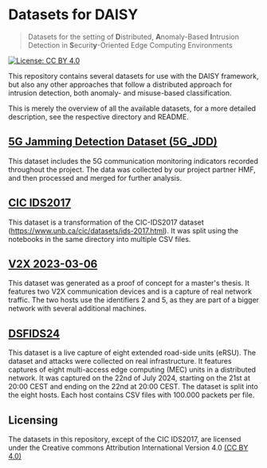 # Datasets for DAISY

> Datasets for the setting of **D**istributed, **A**nomaly-Based **I**ntrusion 
> Detection in **S**ecurit**y**-Oriented Edge Computing Environments

[![License: CC BY 4.0](https://img.shields.io/badge/License-CC%20BY%204.0-lightgrey.svg)](https://github.com/daisy-field/datasets/blob/main/LICENSE.txt)

This repository contains several datasets for use with the DAISY framework, but also 
any other approaches that follow a distributed approach for intrusion detection, both 
anomaly- and misuse-based classification.

This is merely the overview of all the available datasets, for a more detailed 
description, see the respective directory and README.

## [5G Jamming Detection Dataset (5G_JDD)](5G_JDD/README.md)

This dataset includes the 5G communication monitoring indicators recorded throughout the 
project. The data was collected by our project partner HMF, and then processed and merged for further analysis.

## [CIC IDS2017](CIC_IDS2017/README.md)

This dataset is a transformation of the CIC-IDS2017 dataset 
(https://www.unb.ca/cic/datasets/ids-2017.html). It was split using the 
notebooks in the same directory into multiple CSV files.

## [V2X 2023-03-06](v2x_2023-03-06/README.md)

This dataset was generated as a proof of concept for a master's thesis. It features
two V2X communication devices and is a capture of real network traffic. The two
hosts use the identifiers 2 and 5, as they are part of a bigger network with 
several additional machines.

## [DSFIDS24](DSFIDS24/README.md)

This dataset is a live capture of eight extended road-side units (eRSU). The dataset and
attacks were collected on real infrastructure. It features captures of eight 
multi-access edge computing (MEC) units in a distributed network. It was captured on
the 22nd of July 2024, starting on the 21st at 20:00 CEST and ending on the 22nd at
20:00 CEST. The dataset is split into the eight hosts. Each host contains CSV files with
100.000 packets per file.

## Licensing

The datasets in this repository, except of the CIC IDS2017, are licensed under the 
Creative commons Attribution International Version 4.0 [(CC BY 4.0)](https://github.com/daisy-field/datasets/blob/main/LICENSE.txt)